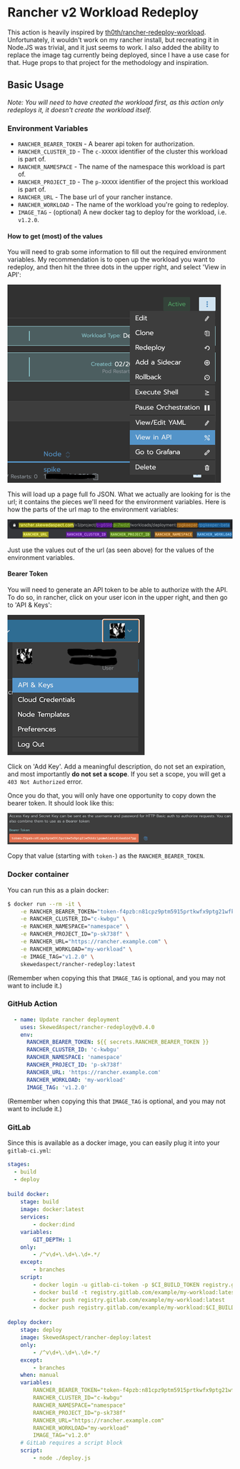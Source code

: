 # Rancher v2 Workload Redeploy

This action is heavily inspired by [th0th/rancher-redeploy-workload][]. Unfortunately, it wouldn't work on my 
rancher install, but recreating it in Node.JS was trivial, and it just seems to work. I also added the ability to 
replace the image tag currently being deployed, since I have a use case for that. Huge props to that project for the 
methodology and inspiration.

[th0th/rancher-redeploy-workload]: https://github.com/th0th/rancher-redeploy-workload

## Basic Usage

_Note: You will need to have created the workload first, as this action only redeploys it, it doesn't create the 
workload itself._

### Environment Variables

* `RANCHER_BEARER_TOKEN` - A bearer api token for authorization.
* `RANCHER_CLUSTER_ID` - The `c-XXXXX` identifier of the cluster this workload is part of.
* `RANCHER_NAMESPACE` - The name of the namespace this workload is part of.
* `RANCHER_PROJECT_ID` - The `p-XXXXX` identifier of the project this workload is part of.
* `RANCHER_URL` - The base url of your rancher instance.
* `RANCHER_WORKLOAD` - The name of the workload you're going to redeploy.
* `IMAGE_TAG` - (optional) A new docker tag to deploy for the workload, i.e. `v1.2.0`.

#### How to get (most) of the values

You will need to grab some information to fill out the required environment variables. My recommendation is to open 
up the workload you want to redeploy, and then hit the three dots in the upper right, and select 'View in API':

![](images/viewInAPI.png)

This will load up a page full fo JSON. What we actually are looking for is the url; it contains the pieces we'll 
need for the environment variables. Here is how the parts of the url map to the environment variables:

![](images/apiUrl.png)

Just use the values out of the url (as seen above) for the values of the environment variables.

#### Bearer Token

You will need to generate an API token to be able to authorize with the API. To do so, in rancher, click on your user 
icon in the upper right, and then go to 'API & Keys':

![](images/apiKeys.png)

Click on 'Add Key'. Add a meaningful description, do not set an expiration, and most importantly **do not set a 
scope**. If you set a scope, you will get a `403 Not Authorized` error.

Once you do that, you will only have one opportunity to copy down the bearer token. It should look like this:

![](images/bearerToken.png)

Copy that value (starting with `token-`) as the `RANCHER_BEARER_TOKEN`.

### Docker container

You can run this as a plain docker:

```bash
$ docker run --rm -it \
    -e RANCHER_BEARER_TOKEN="token-f4pzb:n81cpz9ptm5915prtkwfx9ptg21wfkk6r1pnmwh1s6rd16sxhb67pp" \
    -e RANCHER_CLUSTER_ID="c-kwbgu" \
    -e RANCHER_NAMESPACE="namespace" \
    -e RANCHER_PROJECT_ID="p-sk738f" \
    -e RANCHER_URL="https://rancher.example.com" \
    -e RANCHER_WORKLOAD="my-workload" \
    -e IMAGE_TAG="v1.2.0" \
    skewedaspect/rancher-redeploy:latest
```

(Remember when copying this that `IMAGE_TAG` is optional, and you may not want to include it.)

### GitHub Action

```yaml
  - name: Update rancher deployment
    uses: SkewedAspect/rancher-redeploy@v0.4.0
    env:
      RANCHER_BEARER_TOKEN: ${{ secrets.RANCHER_BEARER_TOKEN }}
      RANCHER_CLUSTER_ID: 'c-kwbgu'
      RANCHER_NAMESPACE: 'namespace'
      RANCHER_PROJECT_ID: 'p-sk738f'
      RANCHER_URL: 'https://rancher.example.com'
      RANCHER_WORKLOAD: 'my-workload'
      IMAGE_TAG: 'v1.2.0'
```

(Remember when copying this that `IMAGE_TAG` is optional, and you may not want to include it.)

### GitLab

Since this is available as a docker image, you can easily plug it into your `gitlab-ci.yml`:

```yml
stages:
  - build
  - deploy
    
build docker:
    stage: build
    image: docker:latest
    services:
        - docker:dind
    variables:
        GIT_DEPTH: 1
    only:
        - /^v\d+\.\d+\.\d+.*/
    except:
        - branches
    script:
        - docker login -u gitlab-ci-token -p $CI_BUILD_TOKEN registry.gitlab.com
        - docker build -t registry.gitlab.com/example/my-workload:latest -t registry.gitlab.com/example/my-workload:$CI_BUILD_REF_NAME .
        - docker push registry.gitlab.com/example/my-workload:latest
        - docker push registry.gitlab.com/example/my-workload:$CI_BUILD_REF_NAME
    
deploy docker:
    stage: deploy
    image: SkewedAspect/rancher-deploy:latest
    only:
        - /^v\d+\.\d+\.\d+.*/
    except:
        - branches
    when: manual
    variables:
        RANCHER_BEARER_TOKEN="token-f4pzb:n81cpz9ptm5915prtkwfx9ptg21wfkk6r1pnmwh1s6rd16sxhb67pp"
        RANCHER_CLUSTER_ID="c-kwbgu"
        RANCHER_NAMESPACE="namespace"
        RANCHER_PROJECT_ID="p-sk738f"
        RANCHER_URL="https://rancher.example.com"
        RANCHER_WORKLOAD="my-workload"
        IMAGE_TAG="v1.2.0"
    # GitLab requires a script block
    script:
        - node ./deploy.js
```
